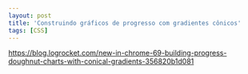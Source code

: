 ```yaml
---
layout: post
title: 'Construindo gráficos de progresso com gradientes cônicos'
tags: [CSS]
---
```


<https://blog.logrocket.com/new-in-chrome-69-building-progress-doughnut-charts-with-conical-gradients-356820b1d081>
